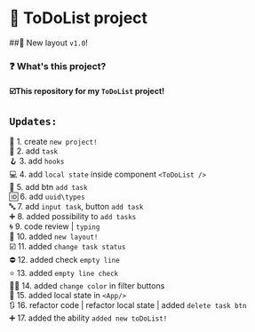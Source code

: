 # 📝 ToDoList project
##📓 New layout `v1.0`!
### ❓ What's this project?
#### ☑️This repository for my `ToDoList` project! ####

## `Updates:` ##
🎉 1. create `new project!`  
📝 2. add `task`   
🪝 3. add `hooks`  
💻 4. add `local state` inside component `<ToDoList />`    
🧈 5. add btn `add task`  
🆔 6. add `uuid\types`    
🔤 7. add `input task`, button `add task`  
➕ 8. added possibility to `add tasks`  
🌀 9. code review | `typing`  
🎨 10. added `new layout!`  
☑️ 11. added `change task status`  
⛔ 12. added check `empty line`  
⭐ 13. added `empty line check`  
🧑‍🎨 14. added `change color` in filter buttons    
📌 15. added local state in `<App/>`  
🔃 16. refactor code | refactor local state | added `delete task btn`   
➕ 17. added the ability `added new toDoList!`

## 


